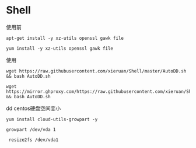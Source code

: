 # Shell

使用前
```
apt-get install -y xz-utils openssl gawk file
```
```
yum install -y xz-utils openssl gawk file
```
使用
```
wget https://raw.githubusercontent.com/xieruan/Shell/master/AutoDD.sh && bash AutoDD.sh
```

```
wget https://mirror.ghproxy.com/https://raw.githubusercontent.com/xieruan/Shell/master/AutoDD.sh && bash AutoDD.sh
```

dd centos硬盘空间变小

```
yum install cloud-utils-growpart -y
```

```
growpart /dev/vda 1
```

```
 resize2fs /dev/vda1
```
